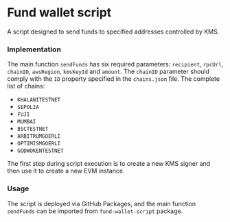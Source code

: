 # Fund wallet script

A script designed to send funds to specified addresses controlled by KMS.

### Implementation

The main function `sendFunds` has six required parameters: `recipient`, `rpcUrl`, `chainID`, `awsRegion`, `kmsKeyId` and `amount`.
The `chainID` parameter should comply with the `ID` property specified in the `chains.json` file. The complete list of chains:

- `KHALANITESTNET`
- `SEPOLIA`
- `FUJI`
- `MUMBAI`
- `BSCTESTNET`
- `ARBITRUMGOERLI`
- `OPTIMISMGOERLI`
- `GODWOKENTESTNET`

The first step during script execution is to create a new KMS signer and then use it to create a new EVM instance.

### Usage

The script is deployed via GitHub Packages, and the main function `sendFunds` can be imported from `fund-wallet-script` package.
